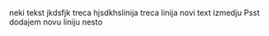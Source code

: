 neki tekst
jkdsfjk
treca hjsdkhslinija
treca linija
novi text izmedju
Psst dodajem novu liniju
nesto

